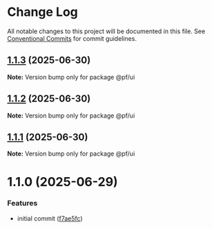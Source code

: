 # Change Log

All notable changes to this project will be documented in this file.
See [Conventional Commits](https://conventionalcommits.org) for commit guidelines.

## [1.1.3](https://github.com/RicardoPang/pf-ai-monorepo/compare/@pf/ui@1.1.0...@pf/ui@1.1.3) (2025-06-30)

**Note:** Version bump only for package @pf/ui





## [1.1.2](https://github.com/RicardoPang/pf-ai-monorepo/compare/@pf/ui@1.1.0...@pf/ui@1.1.2) (2025-06-30)

**Note:** Version bump only for package @pf/ui





## [1.1.1](https://github.com/RicardoPang/pf-ai-monorepo/compare/@pf/ui@1.1.0...@pf/ui@1.1.1) (2025-06-30)

**Note:** Version bump only for package @pf/ui





# 1.1.0 (2025-06-29)

### Features

- initial commit ([f7ae5fc](https://github.com/RicardoPang/pf-ai-monorepo/commit/f7ae5fceb798194ccf81f7999d07f181004f0443))
